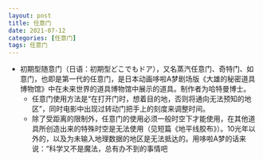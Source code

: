 ```yaml
---
layout: post
title: 任意门
date: 2021-07-12
categories: [任意门]
tags: 任意门
---
```


- 初期型随意门（日语：初期型どこでもドア），又名蒸汽任意门、奇特门、如意门，也即是第一代的任意门，是日本动画哆啦A梦剧场版《大雄的秘密道具博物馆》中在未来世界的道具博物馆中展示的道具。制作者为哈特曼博士。
  - 任意门使用方法是“在打开门时，想着目的地，否则将通向无法预知的地区”，同时电影中出现过转动门把手上的刻度来调整时间。
  - 除了受距离的限制外，任意门的使用必须一般时空下才能使用，在其他道具所创造出来的特殊时空是无法使用（见短篇《地平线胶布》）。10光年以外的，以及为未输入地理数据的地区是无法抵达的。用哆啦A梦的话来说：“科学又不是魔法，总有办不到的事情吧

